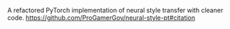 A refactored PyTorch implementation of neural style transfer with cleaner code.
https://github.com/ProGamerGov/neural-style-pt#citation
